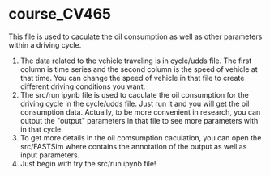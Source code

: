 # course_CV465
 This file is used to caculate the oil consumption as well as other parameters within a driving cycle.
 1. The data related to the vehicle traveling is in cycle/udds file. The first column is time series and the second column is the speed of vehicle at that time. You can change the speed of vehicle in that file to create different driving conditions you want.
 2. The src/run ipynb file is used to caculate the oil consumption for the driving cycle in the cycle/udds file. Just run it and you will get the oil consumption data. Actually, to be more convenient in research, you can output the "output" parameters in that file to see more parameters with in that cycle.
 3. To get more details in the oil comsumption caculation, you can open the src/FASTSim where contains the annotation of the output as well as input parameters.
 4. Just begin with try the src/run ipynb file!
